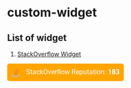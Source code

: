 # custom-widget
## List of widget
1. [StackOverflow Widget](./stackoverflow/)
<img src="stackoverflow/widget.png">